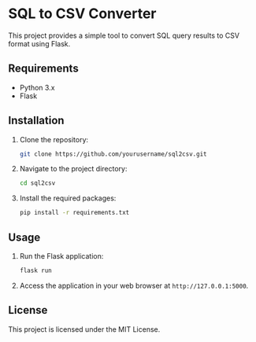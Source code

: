 # SQL to CSV Converter

This project provides a simple tool to convert SQL query results to CSV format using Flask.

## Requirements

- Python 3.x
- Flask

## Installation

1. Clone the repository:
    ```sh
    git clone https://github.com/yourusername/sql2csv.git
    ```
2. Navigate to the project directory:
    ```sh
    cd sql2csv
    ```
3. Install the required packages:
    ```sh
    pip install -r requirements.txt
    ```

## Usage

1. Run the Flask application:
    ```sh
    flask run
    ```
2. Access the application in your web browser at `http://127.0.0.1:5000`.

## License

This project is licensed under the MIT License.
